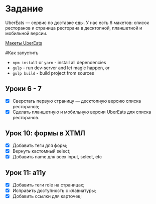 # Задание

UberEats — сервис по доставке еды. 
У нас есть 6 макетов: список ресторанов и страница ресторана в десктопной, планшетной и мобильной версии.

[Макеты UberEats](https://www.figma.com/file/EiSlB7kqgA3twfdRJ0bo3oj2/Uber-Eats)

#Как запустить 

* `npm install` or `yarn` - install all dependencies
* `gulp` - run dev-server and let magic happen, or
* `gulp build` - build project from sources

## Уроки 6 - 7

- [x] Сверстать первую страницу — десктопную версию списка ресторанов; 
- [x] Сделать планшетную и мобильную версии UberEats для списка ресторанов.

## Урок 10: формы в ХТМЛ

- [x] Добавить теги для форм;
- [x] Вернуть кастомный select;
- [x] Добавить name для всех input, select, etc

## Урок 11: a11y

- [x] Добавить теги role на страницах;
- [x] Исправить доступность с клавиатуры;
- [x] Добавить ссылки для карточек;
